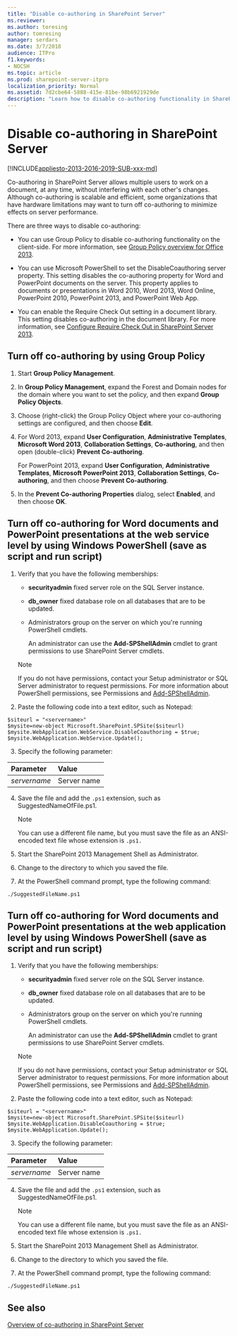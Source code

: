 ```yaml
---
title: "Disable co-authoring in SharePoint Server"
ms.reviewer: 
ms.author: toresing
author: tomresing
manager: serdars
ms.date: 3/7/2018
audience: ITPro
f1.keywords:
- NOCSH
ms.topic: article
ms.prod: sharepoint-server-itpro
localization_priority: Normal
ms.assetid: 7d2cbe64-5888-415e-81be-98b6921929de
description: "Learn how to disable co-authoring functionality in SharePoint Server by using Group Policy or by using PowerShell."
---
```


# Disable co-authoring in SharePoint Server

[!INCLUDE[appliesto-2013-2016-2019-SUB-xxx-md](../includes/appliesto-2013-2016-2019-SUB-xxx-md.md)]
  
Co-authoring in SharePoint Server allows multiple users to work on a document, at any time, without interfering with each other's changes. Although co-authoring is scalable and efficient, some organizations that have hardware limitations may want to turn off co-authoring to minimize effects on server performance.
  
There are three ways to disable co-authoring:
  
- You can use Group Policy to disable co-authoring functionality on the client-side. For more information, see [Group Policy overview for Office 2013](/previous-versions/office/office-2013-resource-kit/cc179176(v=office.15)).
  
- You can use Microsoft PowerShell to set the DisableCoauthoring server property. This setting disables the co-authoring property for Word and PowerPoint documents on the server. This property applies to documents or presentations in Word 2010, Word 2013, Word Online, PowerPoint 2010, PowerPoint 2013, and PowerPoint Web App.
  
- You can enable the Require Check Out setting in a document library. This setting disables co-authoring in the document library. For more information, see [Configure Require Check Out in SharePoint Server 2013](configure-versioning-for-co-authoring.md#bkmk_req_co).
  
## Turn off co-authoring by using Group Policy
  
1. Start **Group Policy Management**.
  
2. In **Group Policy Management**, expand the Forest and Domain nodes for the domain where you want to set the policy, and then expand **Group Policy Objects**.
  
3. Choose (right-click) the Group Policy Object where your co-authoring settings are configured, and then choose **Edit**.
  
4. For Word 2013, expand **User Configuration**, **Administrative Templates**, **Microsoft Word 2013**, **Collaboration Settings**, **Co-authoring**, and then open (double-click) **Prevent Co-authoring**.
  
    For PowerPoint 2013, expand **User Configuration**, **Administrative Templates**, **Microsoft PowerPoint 2013**, **Collaboration Settings**, **Co-authoring**, and then choose **Prevent Co-authoring**.
  
5. In the **Prevent Co-authoring Properties** dialog, select **Enabled**, and then choose **OK**.
  
## Turn off co-authoring for Word documents and PowerPoint presentations at the web service level by using Windows PowerShell (save as script and run script)
  
1. Verify that you have the following memberships:
  
      - **securityadmin** fixed server role on the SQL Server instance.
    
      - **db_owner** fixed database role on all databases that are to be updated.
    
      - Administrators group on the server on which you're running PowerShell cmdlets.
        
        An administrator can use the **Add-SPShellAdmin** cmdlet to grant permissions to use SharePoint Server cmdlets.
    
    > [!NOTE]
    > If you do not have permissions, contact your Setup administrator or SQL Server administrator to request permissions. For more information about PowerShell permissions, see Permissions and [Add-SPShellAdmin](/powershell/module/sharepoint-server/Add-SPShellAdmin?view=sharepoint-ps).
  
2. Paste the following code into a text editor, such as Notepad:
    
  ```
  $siteurl = "<servername>"
  $mysite=new-object Microsoft.SharePoint.SPSite($siteurl)
  $mysite.WebApplication.WebService.DisableCoauthoring = $true;
  $mysite.WebApplication.WebService.Update();
  ```

3. Specify the following parameter:
    
|**Parameter**|**Value**|
|:-----|:-----|
| _servername_ <br/> |Server name  <br/> |
   
4. Save the file and add the `.ps1` extension, such as SuggestedNameOfFile.ps1.
    
    > [!NOTE]
    > You can use a different file name, but you must save the file as an ANSI-encoded text file whose extension is `.ps1.`
  
5. Start the SharePoint 2013 Management Shell as Administrator.
    
6. Change to the directory to which you saved the file.
    
7. At the PowerShell command prompt, type the following command:
    
  ```
  ./SuggestedFileName.ps1
  ```

## Turn off co-authoring for Word documents and PowerPoint presentations at the web application level by using Windows PowerShell (save as script and run script)
  
1. Verify that you have the following memberships:
  
      - **securityadmin** fixed server role on the SQL Server instance.
  
      - **db_owner** fixed database role on all databases that are to be updated.
  
      - Administrators group on the server on which you're running PowerShell cmdlets.
  
        An administrator can use the **Add-SPShellAdmin** cmdlet to grant permissions to use SharePoint Server cmdlets.
  
    > [!NOTE]
    > If you do not have permissions, contact your Setup administrator or SQL Server administrator to request permissions. For more information about PowerShell permissions, see Permissions and [Add-SPShellAdmin](/powershell/module/sharepoint-server/Add-SPShellAdmin?view=sharepoint-ps).
  
2. Paste the following code into a text editor, such as Notepad:
    
  ```
  $siteurl = "<servername>"
  $mysite=new-object Microsoft.SharePoint.SPSite($siteurl)
  $mysite.WebApplication.DisableCoauthoring = $true;
  $mysite.WebApplication.Update();
  
  ```

3. Specify the following parameter:
  
|**Parameter**|**Value**|
|:-----|:-----|
| _servername_ <br/> |Server name  <br/> |
   
4. Save the file and add the `.ps1` extension, such as SuggestedNameOfFile.ps1.
  
    > [!NOTE]
    > You can use a different file name, but you must save the file as an ANSI-encoded text file whose extension is `.ps1.`
  
5. Start the SharePoint 2013 Management Shell as Administrator.
  
6. Change to the directory to which you saved the file.
  
7. At the PowerShell command prompt, type the following command:
    
  ```
  ./SuggestedFileName.ps1
  ```

## See also

[Overview of co-authoring in SharePoint Server](co-authoring-overview.md)
  

